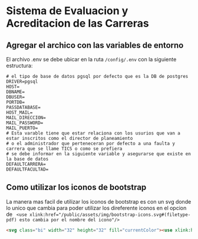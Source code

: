 # Sistema de Evaluacion y Acreditacion de las Carreras
## Agregar el archico con las variables de entorno
El archivo .env se debe ubicar en la ruta ```/config/.env``` con la siguiente estructura:

```env
# el tipo de base de datos pgsql por defecto que es la DB de postgres
DRIVER=pgsql
HOST=
DBNAME=
DBUSER=
PORTDB=
PASSDATABASE=
HOST_MAIL=
MAIL_DIRECCION=
MAIL_PASSWORD=
MAIL_PUERTO=
# Esta varable tiene que estar relaciona con los usurios que van a estar inscritos como el director de planeamiento
# o el administrador que perteneceran por defecto a una faulta y carrera que se llame TICS o como se prefiera
# se debe informar en la siguiente variable y asegurarse que existe en la base de datos
DEFAULTCARRERA=
DEFAULTFACULTAD=
```
## Como utilizar los iconos de bootstrap
La manera mas facil de utilizar los iconos de bootstrap es con un svg donde lo unico que cambia para poder utilizar los direferente iconos en el opcion de ``` <use xlink:href="/public/assets/img/bootstrap-icons.svg#(filetype-pdf) esto cambia por el nombre del icono"/>```

```html
<svg class="bi" width="32" height="32" fill="currentColor"><use xlink:href="/public/assets/img/bootstrap-icons.svg#filetype-pdf"/></svg>
```


